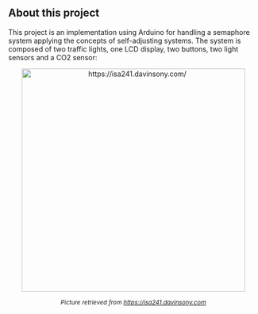 ## About this project

This project is an implementation using Arduino for handling a semaphore system applying
the concepts of self-adjusting systems. The system is composed of two traffic lights, one LCD display, two buttons, two light sensors and a CO2 sensor:

<p align="center">
    <img alt="https://isa241.davinsony.com/" width="450" src="https://github.com/juansedo/autoadaptables-final/assets/52968530/e9adaffd-504b-4e4b-9090-057ef88600a3" />
</p>

<p align="center">
    <i align="center" style="font-size: 12px;">Picture retrieved from <a href="https://isa241.davinsony.com">https://isa241.davinsony.com</a></i>
</p>
